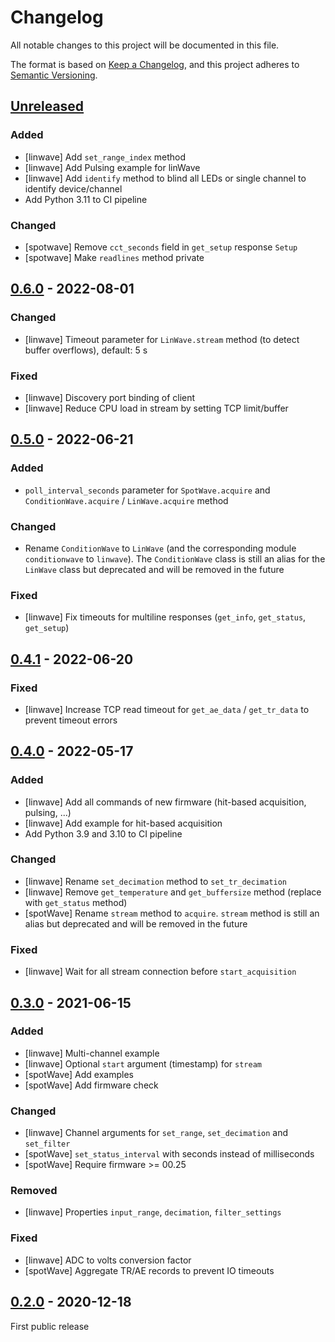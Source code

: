 # Changelog

All notable changes to this project will be documented in this file.

The format is based on [Keep a Changelog](https://keepachangelog.com/en/1.0.0/),
and this project adheres to [Semantic Versioning](https://semver.org/spec/v2.0.0.html).

## [Unreleased]

### Added

- [linwave] Add `set_range_index` method
- [linwave] Add Pulsing example for linWave
- [linwave] Add `identify` method to blind all LEDs or single channel to identify device/channel
- Add Python 3.11 to CI pipeline

### Changed

- [spotwave] Remove `cct_seconds` field in `get_setup` response `Setup`
- [spotwave] Make `readlines` method private


## [0.6.0] - 2022-08-01

### Changed

- [linwave] Timeout parameter for `LinWave.stream` method (to detect buffer overflows), default: 5 s

### Fixed

- [linwave] Discovery port binding of client
- [linwave] Reduce CPU load in stream by setting TCP limit/buffer


## [0.5.0] - 2022-06-21

### Added

- `poll_interval_seconds` parameter for `SpotWave.acquire` and `ConditionWave.acquire` / `LinWave.acquire` method

### Changed

- Rename `ConditionWave` to `LinWave` (and the corresponding module `conditionwave` to `linwave`). The `ConditionWave` class is still an alias for the `LinWave` class but deprecated and will be removed in the future

### Fixed

- [linwave] Fix timeouts for multiline responses (`get_info`, `get_status`, `get_setup`)


## [0.4.1] - 2022-06-20

### Fixed

- [linwave] Increase TCP read timeout for `get_ae_data` / `get_tr_data` to prevent timeout errors


## [0.4.0] - 2022-05-17

### Added

- [linwave] Add all commands of new firmware (hit-based acquisition, pulsing, ...)
- [linwave] Add example for hit-based acquisition
- Add Python 3.9 and 3.10 to CI pipeline

### Changed

- [linwave] Rename `set_decimation` method to `set_tr_decimation`
- [linwave] Remove `get_temperature` and `get_buffersize` method (replace with `get_status` method)
- [spotWave] Rename `stream` method to `acquire`. `stream` method is still an alias but deprecated and will be removed in the future

### Fixed

- [linwave] Wait for all stream connection before `start_acquisition`


## [0.3.0] - 2021-06-15

### Added

- [linwave] Multi-channel example
- [linwave] Optional `start` argument (timestamp) for `stream`
- [spotWave] Add examples
- [spotWave] Add firmware check

### Changed

- [linwave] Channel arguments for `set_range`, `set_decimation` and `set_filter`
- [spotWave] `set_status_interval` with seconds instead of milliseconds
- [spotWave] Require firmware >= 00.25

### Removed
- [linwave] Properties `input_range`, `decimation`, `filter_settings`

### Fixed

- [linwave] ADC to volts conversion factor
- [spotWave] Aggregate TR/AE records to prevent IO timeouts


## [0.2.0] - 2020-12-18

First public release

[Unreleased]: https://github.com/vallen-systems/pyWaveLine/compare/0.6.0...HEAD
[0.6.0]: https://github.com/vallen-systems/pyWaveLine/compare/0.5.0...0.6.0
[0.5.0]: https://github.com/vallen-systems/pyWaveLine/compare/0.4.1...0.5.0
[0.4.1]: https://github.com/vallen-systems/pyWaveLine/compare/0.4.0...0.4.1
[0.4.0]: https://github.com/vallen-systems/pyWaveLine/compare/0.3.0...0.4.0
[0.3.0]: https://github.com/vallen-systems/pyWaveLine/compare/0.2.0...0.3.0
[0.2.0]: https://github.com/vallen-systems/pyWaveLine/releases/tag/0.2.0
